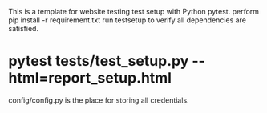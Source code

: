 This is a template for website testing test setup with Python pytest.
perform pip install -r requirement.txt
run testsetup to verify all dependencies are satisfied.
# pytest tests/test_setup.py --html=report_setup.html
config/config.py is the place for storing all credentials.
